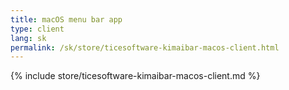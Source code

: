 ```yaml
---
title: macOS menu bar app
type: client
lang: sk
permalink: /sk/store/ticesoftware-kimaibar-macos-client.html
---
```


{% include store/ticesoftware-kimaibar-macos-client.md %}
